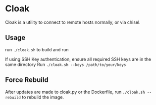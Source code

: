 # Cloak

Cloak is a utility to connect to remote hosts normally, or via chisel.

## Usage
run `./cloak.sh` to build and run

If using SSH Key authentication, ensure all required SSH keys are in the same directory
Run `./cloak.sh --keys /path/to/your/keys`

## Force Rebuild
After updates are made to cloak.py or the Dockerfile, run `./cloak.sh --rebuild` to rebuild the image.

